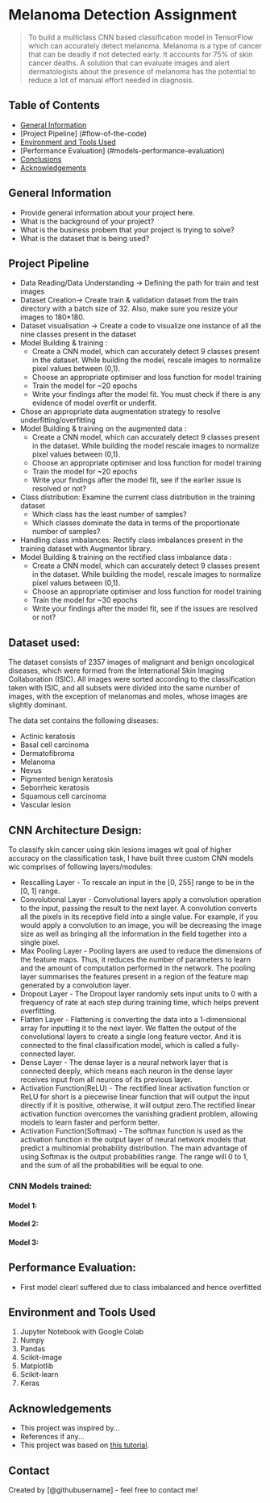 # Melanoma Detection Assignment
> To build a multiclass CNN based classification model in TensorFlow which can accurately detect melanoma. Melanoma is a type of cancer that can be deadly if not detected early. It accounts for 75% of skin cancer deaths. A solution that can evaluate images and alert dermatologists about the presence of melanoma has the potential to reduce a lot of manual effort needed in diagnosis.


## Table of Contents
* [General Information](#general-information)
* [Project Pipeline] (#flow-of-the-code)
* [Environment and Tools Used](#technologies-used)
* [Performance Evaluation] (#models-performance-evaluation)
* [Conclusions](#conclusions)
* [Acknowledgements](#acknowledgements)

<!-- You can include any other section that is pertinent to your problem -->

## General Information
- Provide general information about your project here.
- What is the background of your project?
- What is the business probem that your project is trying to solve?
- What is the dataset that is being used?

<!-- You don't have to answer all the questions - just the ones relevant to your project. -->

## Project Pipeline
- Data Reading/Data Understanding → Defining the path for train and test images 
- Dataset Creation→ Create train & validation dataset from the train directory with a batch size of 32. Also, make sure you resize your images to 180*180.
- Dataset visualisation → Create a code to visualize one instance of all the nine classes present in the dataset 
- Model Building & training : 
	- Create a CNN model, which can accurately detect 9 classes present in the dataset. While building the model, rescale images to normalize pixel values between (0,1).
	- Choose an appropriate optimiser and loss function for model training
	- Train the model for ~20 epochs
	- Write your findings after the model fit. You must check if there is any evidence of model overfit or underfit.
- Chose an appropriate data augmentation strategy to resolve underfitting/overfitting 
- Model Building & training on the augmented data :
	- Create a CNN model, which can accurately detect 9 classes present in the dataset. While building the model rescale images to normalize pixel values between (0,1).
	- Choose an appropriate optimiser and loss function for model training
	- Train the model for ~20 epochs
	- Write your findings after the model fit, see if the earlier issue is resolved or not?
- Class distribution: Examine the current class distribution in the training dataset 
	- Which class has the least number of samples?
	- Which classes dominate the data in terms of the proportionate number of samples?
- Handling class imbalances: Rectify class imbalances present in the training dataset with Augmentor library.
- Model Building & training on the rectified class imbalance data :
	- Create a CNN model, which can accurately detect 9 classes present in the dataset. While building the model, rescale images to normalize pixel values between (0,1).
	- Choose an appropriate optimiser and loss function for model training
	- Train the model for ~30 epochs
	- Write your findings after the model fit, see if the issues are resolved or not?
 
## Dataset used:
The dataset consists of 2357 images of malignant and benign oncological diseases, which were formed from the International Skin Imaging Collaboration (ISIC). All images were sorted according to the classification taken with ISIC, and all subsets were divided into the same number of images, with the exception of melanomas and moles, whose images are slightly dominant.

The data set contains the following diseases:

- Actinic keratosis
- Basal cell carcinoma
- Dermatofibroma
- Melanoma
- Nevus
- Pigmented benign keratosis
- Seborrheic keratosis
- Squamous cell carcinoma
- Vascular lesion

## CNN Architecture Design:
To classify skin cancer using skin lesions images wit goal of higher accuracy on the classification task, I have built three custom CNN models wic comprises of following layers/modules:

- Rescalling Layer - To rescale an input in the [0, 255] range to be in the [0, 1] range.
- Convolutional Layer - Convolutional layers apply a convolution operation to the input, passing the result to the next layer. A convolution converts all the pixels in its receptive field into a single value. For example, if you would apply a convolution to an image, you will be decreasing the image size as well as bringing all the information in the field together into a single pixel.
- Max Pooling Layer - Pooling layers are used to reduce the dimensions of the feature maps. Thus, it reduces the number of parameters to learn and the amount of computation performed in the network. The pooling layer summarises the features present in a region of the feature map generated by a convolution layer.
- Dropout Layer - The Dropout layer randomly sets input units to 0 with a frequency of rate at each step during training time, which helps prevent overfitting.
- Flatten Layer - Flattening is converting the data into a 1-dimensional array for inputting it to the next layer. We flatten the output of the convolutional layers to create a single long feature vector. And it is connected to the final classification model, which is called a fully-connected layer.
- Dense Layer - The dense layer is a neural network layer that is connected deeply, which means each neuron in the dense layer receives input from all neurons of its previous layer.
- Activation Function(ReLU) - The rectified linear activation function or ReLU for short is a piecewise linear function that will output the input directly if it is positive, otherwise, it will output zero.The rectified linear activation function overcomes the vanishing gradient problem, allowing models to learn faster and perform better.
- Activation Function(Softmax) - The softmax function is used as the activation function in the output layer of neural network models that predict a multinomial probability distribution. The main advantage of using Softmax is the output probabilities range. The range will 0 to 1, and the sum of all the probabilities will be equal to one.


### CNN Models trained:
#### Model 1:


#### Model 2:


#### Model 3:




## Performance Evaluation:
- First model clearl suffered due to class imbalanced and hence overfitted


## Environment and Tools Used
1. Jupyter Notebook with Google Colab
2. Numpy
3. Pandas
4. Scikit-image
5. Matplotlib
6. Scikit-learn
7. Keras

<!-- As the libraries versions keep on changing, it is recommended to mention the version of library used in this project -->

## Acknowledgements
- This project was inspired by...
- References if any...
- This project was based on [this tutorial](https://www.example.com).


## Contact
Created by [@githubusername] - feel free to contact me!

<!-- You don't have to include all sections - just the one's relevant to your project -->